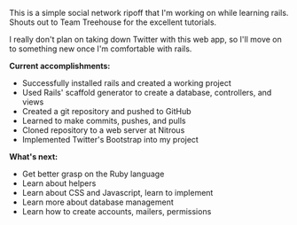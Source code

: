 

This is a simple social network ripoff that I'm working on while learning rails. 
Shouts out to Team Treehouse for the excellent tutorials.

I really don't plan on taking down Twitter with this web app, so I'll move on to something new once I'm comfortable with rails.

**Current accomplishments:**
* Successfully installed rails and created a working project
* Used Rails' scaffold generator to create a database, controllers, and views
* Created a git repository and pushed to GitHub
* Learned to make commits, pushes, and pulls
* Cloned repository to a web server at Nitrous
* Implemented Twitter's Bootstrap into my project

**What's next:**
* Get better grasp on the Ruby language
* Learn about helpers
* Learn about CSS and Javascript, learn to implement
* Learn more about database management
* Learn how to create accounts, mailers, permissions


